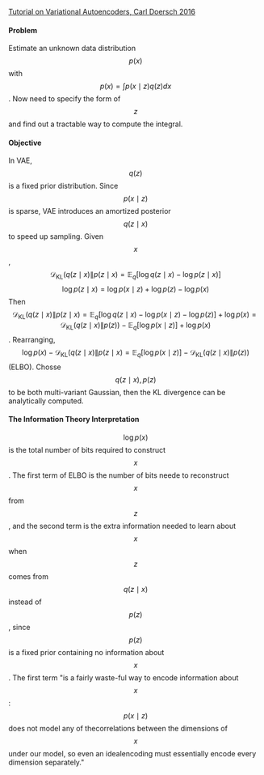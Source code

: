 [Tutorial on Variational Autoencoders, Carl Doersch 2016](https://arxiv.org/pdf/1606.05908.pdf)

#### Problem
Estimate an unknown data distribution $$p(x)$$ with $$p(x) = \int p(x\mid z)q(z) dx$$. Now need to specify the form of $$z$$ and find out a tractable way to compute the integral. 
#### Objective
In VAE, $$q(z)$$ is a fixed prior distribution. Since $$p(x\mid z)$$ is sparse, VAE introduces an amortized posterior $$q(z\mid x)$$ to speed up sampling. 
Given $$x$$, 
$$\mathcal{D}_\text{KL}(q(z\mid x)\|p(z\mid x) = \mathbb{E}_q\left[\log q(z\mid x) - \log p(z\mid x)\right]$$
$$\log p(z\mid x) = \log p(x\mid z) + \log p(z) - \log p(x)$$
Then $$\mathcal{D}_\text{KL}(q(z\mid x)\|p(z\mid x) = \mathbb{E}_q\left[\log q(z\mid x) -\log p(x\mid z) - \log p(z)\right] + \log p(x) = \mathcal{D}_\text{KL}(q(z\mid x)\|p(z)) -\mathbb{E}_q\left[\log p(x\mid z)\right] + \log p(x)$$.
Rearranging, 
$$\log p(x) - \mathcal{D}_\text{KL}(q(z\mid x)\|p(z\mid x) = \mathbb{E}_q\left[\log p(x\mid z)\right] - \mathcal{D}_\text{KL}(q(z\mid x)\|p(z))$$ (ELBO).
Chosse $$q(z\mid x), p(z)$$ to be both multi-variant Gaussian, then the KL divergence can be analytically computed. 
#### The Information Theory Interpretation
$$\log p(x)$$ is the total number of bits required to construct $$x$$. The first term of ELBO is the number of bits neede to reconstruct $$x$$ from $$z$$, and the second term is the extra information needed to learn about $$x$$ when $$z$$ comes from $$q(z\mid x)$$ instead of $$p(z)$$, since $$p(z)$$ is a fixed prior containing no information about $$x$$. 
The first term "is a fairly waste-ful way to encode information about $$x$$: $$p(x\mid z)$$ does not model any of thecorrelations between the dimensions of $$x$$ under our model, so even an idealencoding must essentially encode every dimension separately."
